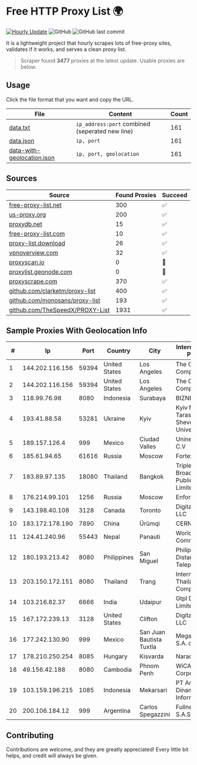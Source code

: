
# Free HTTP Proxy List 🌍

[![Hourly Update](https://github.com/mertguvencli/http-proxy-list/actions/workflows/main.yml/badge.svg?branch=main)](https://github.com/mertguvencli/http-proxy-list/actions/workflows/main.yml)
![GitHub](https://img.shields.io/github/license/mertguvencli/http-proxy-list)
![GitHub last commit](https://img.shields.io/github/last-commit/mertguvencli/http-proxy-list)

It is a lightweight project that hourly scrapes lots of free-proxy sites, validates if it works, and serves a clean proxy list.


> Scraper found **3477** proxies at the latest update. Usable proxies are below.

## Usage

Click the file format that you want and copy the URL.


|File|Content|Count|
|----|-------|-----|
|[data.txt](https://raw.githubusercontent.com/mertguvencli/http-proxy-list/main/proxy-list/data.txt)|`ip_address:port` combined (seperated new line)|161|
|[data.json](https://raw.githubusercontent.com/mertguvencli/http-proxy-list/main/proxy-list/data.json)|`ip, port`|161|
|[data-with-geolocation.json](https://raw.githubusercontent.com/mertguvencli/http-proxy-list/main/proxy-list/data-with-geolocation.json)|`ip, port, geolocation`|161|

## Sources

|Source|Found Proxies|Succeed|
|------|-------------|-------|
|[free-proxy-list.net](https://free-proxy-list.net)|300|✅|
|[us-proxy.org](https://www.us-proxy.org)|200|✅|
|[proxydb.net](http://proxydb.net)|15|✅|
|[free-proxy-list.com](https://free-proxy-list.com/?page=&port=&type%5B%5D=http&type%5B%5D=https&up_time=0&search=Search)|10|✅|
|[proxy-list.download](https://www.proxy-list.download/HTTP)|26|✅|
|[vpnoverview.com](https://vpnoverview.com/privacy/anonymous-browsing/free-proxy-servers)|32|✅|
|[proxyscan.io](https://www.proxyscan.io)|0|🚫|
|[proxylist.geonode.com](https://proxylist.geonode.com/api/proxy-list?limit=300&page=1&sort_by=lastChecked&sort_type=desc&protocols=http,https)|0|🚫|
|[proxyscrape.com](https://api.proxyscrape.com/v2/?request=displayproxies&protocol=http&timeout=10000&country=all&ssl=all&anonymity=all)|370|✅|
|[github.com/clarketm/proxy-list](https://raw.githubusercontent.com/clarketm/proxy-list/master/proxy-list-raw.txt)|400|✅|
|[github.com/monosans/proxy-list](https://raw.githubusercontent.com/monosans/proxy-list/main/proxies/http.txt)|193|✅|
|[github.com/TheSpeedX/PROXY-List](https://raw.githubusercontent.com/TheSpeedX/PROXY-List/master/http.txt)|1931|✅|


## Sample Proxies With Geolocation Info

|#|Ip|Port|Country|City|Internet Service Provider|
|-|--|----|-------|----|-------------------------|
|1|144.202.116.156|59394|United States|Los Angeles|The Constant Company|
|2|144.202.116.156|59394|United States|Los Angeles|The Constant Company|
|3|118.99.76.98|8080|Indonesia|Surabaya|BIZNET|
|4|193.41.88.58|53281|Ukraine|Kyiv|Kyiv National Taras Shevchenko University|
|5|189.157.126.4|999|Mexico|Ciudad Valles|Uninet S.A. de C.V|
|6|185.61.94.65|61616|Russia|Moscow|Fortex CJSC|
|7|183.89.97.135|18080|Thailand|Bangkok|Triple T Broadband Public Company Limited|
|8|176.214.99.101|1256|Russia|Moscow|Enforta-MSK|
|9|143.198.40.108|3128|Canada|Toronto|DigitalOcean, LLC|
|10|183.172.178.190|7890|China|Ürümqi|CERNET|
|11|124.41.240.96|55443|Nepal|Panauti|WorldLink Communications|
|12|180.193.213.42|8080|Philippines|San Miguel|Philippine Long Distance Telephone Co.|
|13|203.150.172.151|8080|Thailand|Trang|Internet Thailand Company Ltd.|
|14|103.216.82.37|6666|India|Udaipur|Gtpl Dcpl Private Limited|
|15|167.172.239.13|3128|United States|Clifton|DigitalOcean, LLC|
|16|177.242.130.90|999|Mexico|San Juan Bautista Tuxtla|Mega Cable, S.A. de C.V.|
|17|178.210.250.254|8085|Hungary|Kisvarda|Naracom Kft.|
|18|49.156.42.188|8080|Cambodia|Phnom Penh|WiCAM Corporation Ltd|
|19|103.159.196.215|1085|Indonesia|Mekarsari|PT Andalan Dinamika Informatika|
|20|200.106.184.12|999|Argentina|Carlos Spegazzini|Fullnet Solutions S.A.S.|



## Contributing

Contributions are welcome, and they are greatly appreciated! Every
little bit helps, and credit will always be given.

